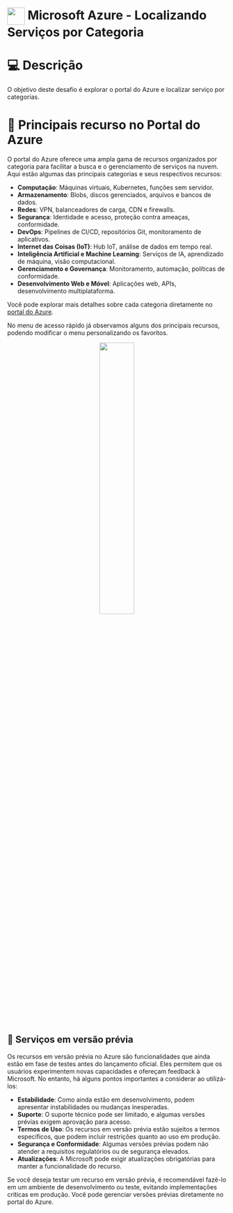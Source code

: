 <h1>
<a href="https://www.dio.me/">
     <img align="center" width="40px" src="https://hermes.digitalinnovation.one/assets/diome/logo-minimized.png"></a>
    <span>Microsoft Azure - Localizando Serviços por Categoria</span>
</h1>

# :computer: Descrição

O objetivo deste desafio é explorar o portal do Azure e localizar serviço por categorias.

# :pencil: Principais recurso no Portal do Azure

O portal do Azure oferece uma ampla gama de recursos organizados por categoria para facilitar a busca e o gerenciamento de serviços na nuvem. Aqui estão algumas das principais categorias e seus respectivos recursos:

- **Computação**: Máquinas virtuais, Kubernetes, funções sem servidor.
- **Armazenamento**: Blobs, discos gerenciados, arquivos e bancos de dados.
- **Redes**: VPN, balanceadores de carga, CDN e firewalls.
- **Segurança**: Identidade e acesso, proteção contra ameaças, conformidade.
- **DevOps**: Pipelines de CI/CD, repositórios Git, monitoramento de aplicativos.
- **Internet das Coisas (IoT)**: Hub IoT, análise de dados em tempo real.
- **Inteligência Artificial e Machine Learning**: Serviços de IA, aprendizado de máquina, visão computacional.
- **Gerenciamento e Governança**: Monitoramento, automação, políticas de conformidade.
- **Desenvolvimento Web e Móvel**: Aplicações web, APIs, desenvolvimento multiplataforma.

Você pode explorar mais detalhes sobre cada categoria diretamente no [portal do Azure](https://azure.microsoft.com/pt-br/products/category).

No menu de acesso rápido já observamos alguns dos principais recursos, podendo modificar o menu personalizando os favoritos.

<p align=center>
<img src="menuAzure.png" width=40%>
</p>

## :robot: Serviços em versão prévia

Os recursos em versão prévia no Azure são funcionalidades que ainda estão em fase de testes antes do lançamento oficial. Eles permitem que os usuários experimentem novas capacidades e ofereçam feedback à Microsoft. No entanto, há alguns pontos importantes a considerar ao utilizá-los:

- **Estabilidade**: Como ainda estão em desenvolvimento, podem apresentar instabilidades ou mudanças inesperadas.
- **Suporte**: O suporte técnico pode ser limitado, e algumas versões prévias exigem aprovação para acesso.
- **Termos de Uso**: Os recursos em versão prévia estão sujeitos a termos específicos, que podem incluir restrições quanto ao uso em produção.
- **Segurança e Conformidade**: Algumas versões prévias podem não atender a requisitos regulatórios ou de segurança elevados.
- **Atualizações**: A Microsoft pode exigir atualizações obrigatórias para manter a funcionalidade do recurso.

Se você deseja testar um recurso em versão prévia, é recomendável fazê-lo em um ambiente de desenvolvimento ou teste, evitando implementações críticas em produção. Você pode gerenciar versões prévias diretamente no portal do Azure.